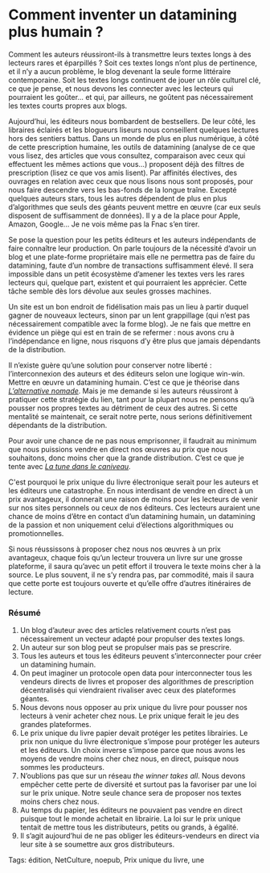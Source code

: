 # Comment inventer un datamining plus humain&nbsp;?

Comment les auteurs réussiront-ils à transmettre leurs textes longs à des lecteurs rares et éparpillés ? Soit ces textes longs n’ont plus de pertinence, et il n’y a aucun problème, le blog devenant la seule forme littéraire contemporaine. Soit les textes longs continuent de jouer un rôle culturel clé, ce que je pense, et nous devons les connecter avec les lecteurs qui pourraient les goûter… et qui, par ailleurs, ne goûtent pas nécessairement les textes courts propres aux blogs.

Aujourd’hui, les éditeurs nous bombardent de bestsellers. De leur côté, les libraires éclairés et les blogueurs liseurs nous conseillent quelques lectures hors des sentiers battus. Dans un monde de plus en plus numérique, à côté de cette prescription humaine, les outils de datamining (analyse de ce que vous lisez, des articles que vous consultez, comparaison avec ceux qui effectuent les mêmes actions que vous…) proposent déjà des filtres de prescription (lisez ce que vos amis lisent). Par affinités électives, des ouvrages en relation avec ceux que nous lisons nous sont proposés, pour nous faire descendre vers les bas-fonds de la longue traîne. Excepté quelques auteurs stars, tous les autres dépendent de plus en plus d’algorithmes que seuls des géants peuvent mettre en œuvre (car eux seuls disposent de suffisamment de données). Il y a de la place pour Apple, Amazon, Google… Je ne vois même pas la Fnac s’en tirer.

Se pose la question pour les petits éditeurs et les auteurs indépendants de faire connaître leur production. On parle toujours de la nécessité d’avoir un blog et une plate-forme propriétaire mais elle ne permettra pas de faire du datamining, faute d’un nombre de transactions suffisamment élevé. Il sera impossible dans un petit écosystème d’amener les textes vers les rares lecteurs qui, quelque part, existent et qui pourraient les apprécier. Cette tâche semble dès lors dévolue aux seules grosses machines.

Un site est un bon endroit de fidélisation mais pas un lieu à partir duquel gagner de nouveaux lecteurs, sinon par un lent grappillage (qui n’est pas nécessairement compatible avec la forme blog). Je ne fais que mettre en évidence un piège qui est en train de se refermer : nous avons cru à l’indépendance en ligne, nous risquons d’y être plus que jamais dépendants de la distribution.

Il n’existe guère qu’une solution pour conserver notre liberté : l’interconnexion des auteurs et des éditeurs selon une logique win-win. Mettre en œuvre un datamining humain. C’est ce que je théorise dans [*L’alternative nomade*](http://blog.tcrouzet.com/alternative-nomade/). Mais je me demande si les auteurs réussiront à pratiquer cette stratégie du lien, tant pour la plupart nous ne pensons qu’à pousser nos propres textes au détriment de ceux des autres. Si cette mentalité se maintenait, ce serait notre perte, nous serions définitivement dépendants de la distribution.

Pour avoir une chance de ne pas nous emprisonner, il faudrait au minimum que nous puissions vendre en direct nos œuvres au prix que nous souhaitons, donc moins cher que la grande distribution. C’est ce que je tente avec [*La tune dans le caniveau*](http://blog.tcrouzet.com/tune-caniveau/).

C'est pourquoi le prix unique du livre électronique serait pour les auteurs et les éditeurs une catastrophe. En nous interdisant de vendre en direct à un prix avantageux, il donnerait une raison de moins pour les lecteurs de venir sur nos sites personnels ou ceux de nos éditeurs. Ces lecteurs auraient une chance de moins d’être en contact d’un datamining humain, un datamining de la passion et non uniquement celui d’élections algorithmiques ou promotionnelles.

Si nous réussissons à proposer chez nous nos œuvres à un prix avantageux, chaque fois qu’un lecteur trouvera un livre sur une grosse plateforme, il saura qu’avec un petit effort il trouvera le texte moins cher à la source. Le plus souvent, il ne s’y rendra pas, par commodité, mais il saura que cette porte est toujours ouverte et qu’elle offre d’autres itinéraires de lecture.

### Résumé

1. Un blog d’auteur avec des articles relativement courts n’est pas nécessairement un vecteur adapté pour propulser des textes longs.
2. Un auteur sur son blog peut se propulser mais pas se prescrire.
3. Tous les auteurs et tous les éditeurs peuvent s’interconnecter pour créer un datamining humain.
4. On peut imaginer un protocole open data pour interconnecter tous les vendeurs directs de livres et proposer des algorithmes de prescription décentralisés qui viendraient rivaliser avec ceux des plateformes géantes.
5. Nous devons nous opposer au prix unique du livre pour pousser nos lecteurs à venir acheter chez nous. Le prix unique ferait le jeu des grandes plateformes.
6. Le prix unique du livre papier devait protéger les petites librairies. Le prix non unique du livre électronique s’impose pour protéger les auteurs et les éditeurs. Un choix inverse s’impose parce que nous avons les moyens de vendre moins cher chez nous, en direct, puisque nous sommes les producteurs.
7. N’oublions pas que sur un réseau *the winner takes all*. Nous devons empêcher cette perte de diversité et surtout pas la favoriser par une loi sur le prix unique. Notre seule chance sera de proposer nos textes moins chers chez nous.
8. Au temps du papier, les éditeurs ne pouvaient pas vendre en direct puisque tout le monde achetait en librairie. La loi sur le prix unique tentait de mettre tous les distributeurs, petits ou grands, à égalité.
9. Il s’agit aujourd’hui de ne pas obliger les éditeurs-vendeurs en direct via leur site à se soumettre aux gros distributeurs.

Tags: édition, NetCulture, noepub, Prix unique du livre, une